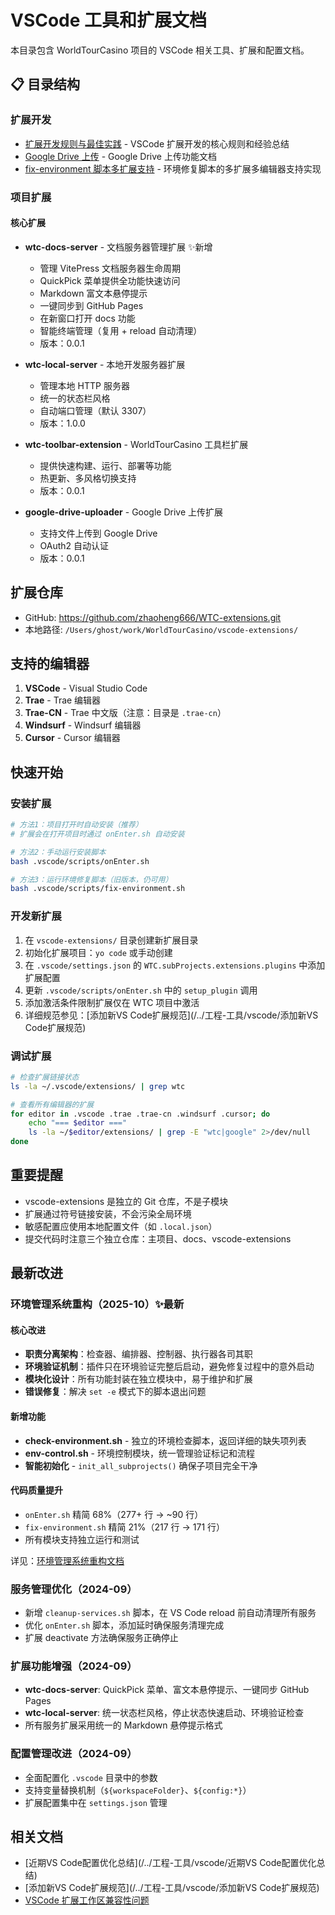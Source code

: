 # VSCode 工具和扩展文档

本目录包含 WorldTourCasino 项目的 VSCode 相关工具、扩展和配置文档。

## 📋 目录结构

### 扩展开发
- [扩展开发规则与最佳实践](/工程-工具/vscode/扩展开发规则与最佳实践) - VSCode 扩展开发的核心规则和经验总结
- [Google Drive 上传](/工程-工具/vscode/google-drive-upload) - Google Drive 上传功能文档
- [fix-environment 脚本多扩展支持](/工程-工具/vscode/fix-environment脚本多扩展支持) - 环境修复脚本的多扩展多编辑器支持实现

### 项目扩展

#### 核心扩展
- **wtc-docs-server** - 文档服务器管理扩展 ✨新增
  - 管理 VitePress 文档服务器生命周期
  - QuickPick 菜单提供全功能快速访问
  - Markdown 富文本悬停提示
  - 一键同步到 GitHub Pages
  - 在新窗口打开 docs 功能
  - 智能终端管理（复用 + reload 自动清理）
  - 版本：0.0.1

- **wtc-local-server** - 本地开发服务器扩展
  - 管理本地 HTTP 服务器
  - 统一的状态栏风格
  - 自动端口管理（默认 3307）
  - 版本：1.0.0

- **wtc-toolbar-extension** - WorldTourCasino 工具栏扩展
  - 提供快速构建、运行、部署等功能
  - 热更新、多风格切换支持
  - 版本：0.0.1

- **google-drive-uploader** - Google Drive 上传扩展
  - 支持文件上传到 Google Drive
  - OAuth2 自动认证
  - 版本：0.0.1

## 扩展仓库
- GitHub: https://github.com/zhaoheng666/WTC-extensions.git
- 本地路径: `/Users/ghost/work/WorldTourCasino/vscode-extensions/`

## 支持的编辑器
1. **VSCode** - Visual Studio Code
2. **Trae** - Trae 编辑器
3. **Trae-CN** - Trae 中文版（注意：目录是 `.trae-cn`）
4. **Windsurf** - Windsurf 编辑器
5. **Cursor** - Cursor 编辑器

## 快速开始

### 安装扩展
```bash
# 方法1：项目打开时自动安装（推荐）
# 扩展会在打开项目时通过 onEnter.sh 自动安装

# 方法2：手动运行安装脚本
bash .vscode/scripts/onEnter.sh

# 方法3：运行环境修复脚本（旧版本，仍可用）
bash .vscode/scripts/fix-environment.sh
```

### 开发新扩展
1. 在 `vscode-extensions/` 目录创建新扩展目录
2. 初始化扩展项目：`yo code` 或手动创建
3. 在 `.vscode/settings.json` 的 `WTC.subProjects.extensions.plugins` 中添加扩展配置
4. 更新 `.vscode/scripts/onEnter.sh` 中的 `setup_plugin` 调用
5. 添加激活条件限制扩展仅在 WTC 项目中激活
6. 详细规范参见：[添加新VS Code扩展规范](/../工程-工具/vscode/添加新VS Code扩展规范)

### 调试扩展
```bash
# 检查扩展链接状态
ls -la ~/.vscode/extensions/ | grep wtc

# 查看所有编辑器的扩展
for editor in .vscode .trae .trae-cn .windsurf .cursor; do
    echo "=== $editor ==="
    ls -la ~/$editor/extensions/ | grep -E "wtc|google" 2>/dev/null
done
```

## 重要提醒
- vscode-extensions 是独立的 Git 仓库，不是子模块
- 扩展通过符号链接安装，不会污染全局环境
- 敏感配置应使用本地配置文件（如 `.local.json`）
- 提交代码时注意三个独立仓库：主项目、docs、vscode-extensions

## 最新改进

### 环境管理系统重构（2025-10）✨最新

#### 核心改进
- **职责分离架构**：检查器、编排器、控制器、执行器各司其职
- **环境验证机制**：插件只在环境验证完整后启动，避免修复过程中的意外启动
- **模块化设计**：所有功能封装在独立模块中，易于维护和扩展
- **错误修复**：解决 `set -e` 模式下的脚本退出问题

#### 新增功能
- **check-environment.sh** - 独立的环境检查脚本，返回详细的缺失项列表
- **env-control.sh** - 环境控制模块，统一管理验证标记和流程
- **智能初始化** - `init_all_subprojects()` 确保子项目完全干净

#### 代码质量提升
- `onEnter.sh` 精简 68%（277+ 行 → ~90 行）
- `fix-environment.sh` 精简 21%（217 行 → 171 行）
- 所有模块支持独立运行和测试

详见：[环境管理系统重构文档](/工程-工具/vscode/环境管理系统重构-2025-10)

### 服务管理优化（2024-09）
- 新增 `cleanup-services.sh` 脚本，在 VS Code reload 前自动清理所有服务
- 优化 `onEnter.sh` 脚本，添加延时确保服务清理完成
- 扩展 deactivate 方法确保服务正确停止

### 扩展功能增强（2024-09）
- **wtc-docs-server**: QuickPick 菜单、富文本悬停提示、一键同步 GitHub Pages
- **wtc-local-server**: 统一状态栏风格，停止状态快速启动、环境验证检查
- 所有服务扩展采用统一的 Markdown 悬停提示格式

### 配置管理改进（2024-09）
- 全面配置化 `.vscode` 目录中的参数
- 支持变量替换机制（`${workspaceFolder}`、`${config:*}`）
- 扩展配置集中在 `settings.json` 管理

## 相关文档
- [近期VS Code配置优化总结](/../工程-工具/vscode/近期VS Code配置优化总结)
- [添加新VS Code扩展规范](/../工程-工具/vscode/添加新VS Code扩展规范)
- [VSCode 扩展工作区兼容性问题](/故障排查/vscode-扩展工作区兼容性问题)